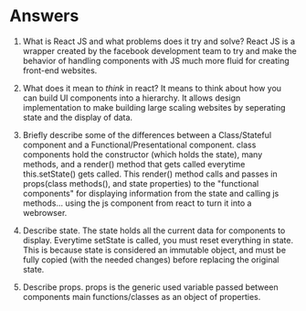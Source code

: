 # Answers

1.  What is React JS and what problems does it try and solve?
    React JS is a wrapper created by the facebook development team to try and make the behavior of handling components with JS much more fluid for creating front-end websites.

2.  What does it mean to _think_ in react?
    It means to think about how you can build UI components into a hierarchy. It allows design implementation to make building large scaling websites by seperating state and the display of data.

3.  Briefly describe some of the differences between a Class/Stateful component and a Functional/Presentational component.
    class components hold the constructor (which holds the state), many methods, and a render() method that gets called everytime this.setState() gets called. This render() method calls and passes in
    props(class methods(), and state properties) to the "functional components" for displaying information from the state and calling js methods... using the js component from react to turn it into a webrowser.

4.  Describe state.
    The state holds all the current data for components to display. Everytime setState is called, you must reset everything in state. This is because state is considered an immutable object,
    and must be fully copied (with the needed changes) before replacing the original state.

5.  Describe props.
    props is the generic used variable passed between components main functions/classes as an object of properties.